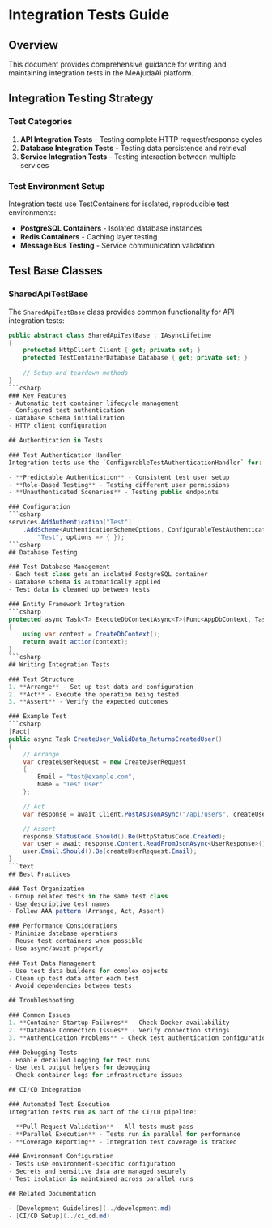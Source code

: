 # Integration Tests Guide

## Overview
This document provides comprehensive guidance for writing and maintaining integration tests in the MeAjudaAi platform.

## Integration Testing Strategy

### Test Categories
1. **API Integration Tests** - Testing complete HTTP request/response cycles
2. **Database Integration Tests** - Testing data persistence and retrieval
3. **Service Integration Tests** - Testing interaction between multiple services

### Test Environment Setup
Integration tests use TestContainers for isolated, reproducible test environments:

- **PostgreSQL Containers** - Isolated database instances
- **Redis Containers** - Caching layer testing
- **Message Bus Testing** - Service communication validation

## Test Base Classes

### SharedApiTestBase
The `SharedApiTestBase` class provides common functionality for API integration tests:

```csharp
public abstract class SharedApiTestBase : IAsyncLifetime
{
    protected HttpClient Client { get; private set; }
    protected TestContainerDatabase Database { get; private set; }
    
    // Setup and teardown methods
}
```csharp
### Key Features
- Automatic test container lifecycle management
- Configured test authentication
- Database schema initialization
- HTTP client configuration

## Authentication in Tests

### Test Authentication Handler
Integration tests use the `ConfigurableTestAuthenticationHandler` for:

- **Predictable Authentication** - Consistent test user setup
- **Role-Based Testing** - Testing different user permissions
- **Unauthenticated Scenarios** - Testing public endpoints

### Configuration
```csharp
services.AddAuthentication("Test")
    .AddScheme<AuthenticationSchemeOptions, ConfigurableTestAuthenticationHandler>(
        "Test", options => { });
```csharp
## Database Testing

### Test Database Management
- Each test class gets an isolated PostgreSQL container
- Database schema is automatically applied
- Test data is cleaned up between tests

### Entity Framework Integration
```csharp
protected async Task<T> ExecuteDbContextAsync<T>(Func<AppDbContext, Task<T>> action)
{
    using var context = CreateDbContext();
    return await action(context);
}
```csharp
## Writing Integration Tests

### Test Structure
1. **Arrange** - Set up test data and configuration
2. **Act** - Execute the operation being tested
3. **Assert** - Verify the expected outcomes

### Example Test
```csharp
[Fact]
public async Task CreateUser_ValidData_ReturnsCreatedUser()
{
    // Arrange
    var createUserRequest = new CreateUserRequest
    {
        Email = "test@example.com",
        Name = "Test User"
    };

    // Act
    var response = await Client.PostAsJsonAsync("/api/users", createUserRequest);

    // Assert
    response.StatusCode.Should().Be(HttpStatusCode.Created);
    var user = await response.Content.ReadFromJsonAsync<UserResponse>();
    user.Email.Should().Be(createUserRequest.Email);
}
```text
## Best Practices

### Test Organization
- Group related tests in the same test class
- Use descriptive test names
- Follow AAA pattern (Arrange, Act, Assert)

### Performance Considerations
- Minimize database operations
- Reuse test containers when possible
- Use async/await properly

### Test Data Management
- Use test data builders for complex objects
- Clean up test data after each test
- Avoid dependencies between tests

## Troubleshooting

### Common Issues
1. **Container Startup Failures** - Check Docker availability
2. **Database Connection Issues** - Verify connection strings
3. **Authentication Problems** - Check test authentication configuration

### Debugging Tests
- Enable detailed logging for test runs
- Use test output helpers for debugging
- Check container logs for infrastructure issues

## CI/CD Integration

### Automated Test Execution
Integration tests run as part of the CI/CD pipeline:

- **Pull Request Validation** - All tests must pass
- **Parallel Execution** - Tests run in parallel for performance
- **Coverage Reporting** - Integration test coverage is tracked

### Environment Configuration
- Tests use environment-specific configuration
- Secrets and sensitive data are managed securely
- Test isolation is maintained across parallel runs

## Related Documentation

- [Development Guidelines](../development.md)
- [CI/CD Setup](../ci_cd.md)